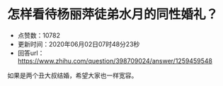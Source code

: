 # 怎样看待杨丽萍徒弟水月的同性婚礼？
- 点赞数：10782
- 更新时间：2020年06月02日07时48分23秒
- 回答url：https://www.zhihu.com/question/398709024/answer/1259459548
<body>
 <p data-pid="JxGfvOui">如果是两个丑大叔结婚，希望大家也一样宽容。</p>
</body>